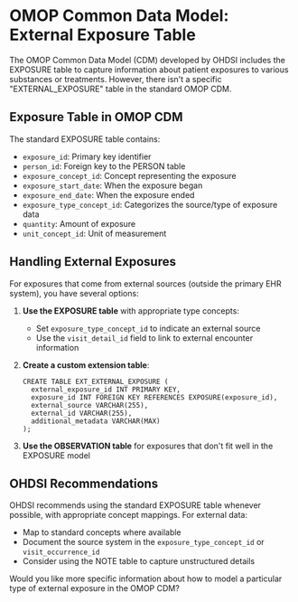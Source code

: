 # OMOP Common Data Model: External Exposure Table

The OMOP Common Data Model (CDM) developed by OHDSI includes the EXPOSURE table to capture information about patient exposures to various substances or treatments. However, there isn't a specific "EXTERNAL_EXPOSURE" table in the standard OMOP CDM.

## Exposure Table in OMOP CDM

The standard EXPOSURE table contains:
- `exposure_id`: Primary key identifier
- `person_id`: Foreign key to the PERSON table
- `exposure_concept_id`: Concept representing the exposure
- `exposure_start_date`: When the exposure began
- `exposure_end_date`: When the exposure ended
- `exposure_type_concept_id`: Categorizes the source/type of exposure data
- `quantity`: Amount of exposure
- `unit_concept_id`: Unit of measurement

## Handling External Exposures

For exposures that come from external sources (outside the primary EHR system), you have several options:

1. **Use the EXPOSURE table** with appropriate type concepts:
   - Set `exposure_type_concept_id` to indicate an external source
   - Use the `visit_detail_id` field to link to external encounter information

2. **Create a custom extension table**:
   ```
   CREATE TABLE EXT_EXTERNAL_EXPOSURE (
     external_exposure_id INT PRIMARY KEY,
     exposure_id INT FOREIGN KEY REFERENCES EXPOSURE(exposure_id),
     external_source VARCHAR(255),
     external_id VARCHAR(255),
     additional_metadata VARCHAR(MAX)
   );
   ```

3. **Use the OBSERVATION table** for exposures that don't fit well in the EXPOSURE model

## OHDSI Recommendations

OHDSI recommends using the standard EXPOSURE table whenever possible, with appropriate concept mappings. For external data:
- Map to standard concepts where available
- Document the source system in the `exposure_type_concept_id` or `visit_occurrence_id`
- Consider using the NOTE table to capture unstructured details

Would you like more specific information about how to model a particular type of external exposure in the OMOP CDM?
